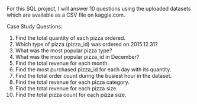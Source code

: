 For this SQL project, I will answer 10 questions using the uploaded datasets which are available as a CSV file on kaggle.com.

Case Study Questions:

1. Find the total quantity of each pizza ordered.
2. Which type of pizza (pizza_id) was ordered on 2015.12.31?
3. What was the most popular pizza type?
4. What was the most popular pizza_id in December?
5. Find the total revenue for each month.
6. Find the most purchased pizza_id for each day with its quantity.
7. Find the total order count during the busiest hour in the dataset.
8. Find the total revenue for each pizza category.
9. Find the total revenue for each pizza size.
10. Find the total pizza count for each pizza size.

